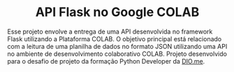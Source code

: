 <h1 align="center">API Flask no Google COLAB</h1>
<p>Esse projeto envolve a entrega de uma API desenvolvida no framework Flask utilizando a Plataforma COLAB. O objetivo principal está relacionado com a leitura de uma planilha de dados no formato JSON utilizando uma API no ambiente de desenvolvimento colaborativo COLAB. Projeto desenvolvido para o desafio de projeto da formação Python Developer da <a href="http://dio.me">DIO.me</a>.</p>
